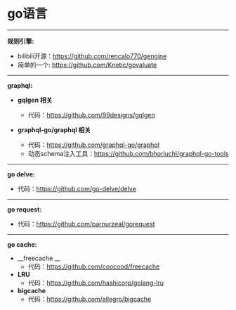 go语言
=======
*******  
__规则引擎:__ 
* bilibili开源：https://github.com/rencalo770/gengine  
* 简单的一个: https://github.com/Knetic/govaluate 

*******  
__graphql:__  
* __gqlgen 相关__  
  * 代码：https://github.com/99designs/gqlgen  
    
* __graphql-go/graphql 相关__  
  * 代码：https://github.com/graphql-go/graphql  
  * 动态schema注入工具：https://github.com/bhoriuchi/graphql-go-tools  

*******  
__go delve:__  
* 代码：https://github.com/go-delve/delve  

*******  
__go request:__ 
* 代码：https://github.com/parnurzeal/gorequest

*******  
__go cache:__ 
* __freecache __  
  * 代码：https://github.com/coocood/freecache
* __LRU__  
  * 代码：https://github.com/hashicorp/golang-lru
* __bigcache__
  * 代码：https://github.com/allegro/bigcache

